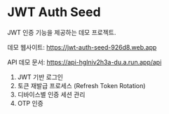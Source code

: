 # JWT Auth Seed

JWT 인증 기능을 제공하는 데모 프로젝트.

데모 웹사이트: https://jwt-auth-seed-926d8.web.app

API 데모 문서: https://api-hglniv2h3a-du.a.run.app/api

1. JWT 기반 로그인
2. 토큰 재발급 프로세스 (Refresh Token Rotation)
3. 디바이스별 인증 세션 관리
4. OTP 인증
